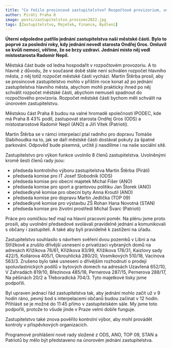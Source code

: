 ```yaml
---
title: "Co řešilo prosincové zastupitelstvo? Rozpočtové provizorium, uvolnění zastupitelů pro výkon funkce, změnu jednacího řádu a zrušení privatizace"
author: Piráti Praha 8
image: posts/zastupitelstvo_prosinec2022.jpg
tags: [Zastupitelstvo, Majetek, Finance, Bydlení]
---
```


**Úterní odpoledne patřilo jednání zastupitelstva naší městské části. Bylo to poprvé za poslední roky, kdy jednání nevedl starosta Ondřej Gros. Omluvil se kvůli nemoci, věříme, že se brzy uzdraví. Jednání místo něj vedl místostarosta Radomír Nepil.**

Městská část bude od ledna hospodařit v rozpočtovém provozoriu. A to hlavně z důvodu, že v současné době stále není schválen rozpočet hlavního města, z něj totiž rozpočet městské části vychází. Martin Štěrba prosil, aby se prosincové zastupitelstvo mohlo v příštím roce konat až po jednání zastupitelstva hlavního města, abychom mohli prakticky ihned po něj schválit rozpočet městské části, abychom nemuseli spadnout do rozpočtového provizoria. Rozpočet městské části bychom měli schválit na únorovém zastupitelstvu. 

Městskou část Praha 8 budou na valné hromadě společnosti IPODEC, kde má Praha 8 43% podíl, zastupovat starosta Ondřej Gros (ODS) a místostarostové Radomír Nepil (ANO) a Jiří Vítek (Patrioti). 

Martin Štěrba se v rámci interpelací ptal radního pro dopravu Tomáše Slabihoudka na to, jak se daří městské části dostávat pokuty za špatné parkování. Odpověď bude písemná, určitě ji nasdílíme i na naše sociální sítě.

Zastupitelstvo pro výkon funkce uvolnilo 8 členů zastupitelstva. Uvolněnými kromě šesti členů rady jsou:
- předseda kontrolního výboru zastupitelstva Martin Štěrba (Piráti) 
- předseda komise pro IT Josef Slobodník (ODS)
- předseda komise pro obecní majetek Michal Fišer (ANO)
- předseda komise pro sport a grantovou politiku Jan Štorek (ANO)
- předsedkyně komise pro obecní byty Anna Kroutil (ANO)
- předseda komise pro dopravu Martin Jedlička (TOP 09)
- předsedkyně komise pro výstavbu ZŠ Rohan Hana Novotná (STAN)
- předseda komise pro životní prostředí Michal Švarc (Patrioti)

Práce pro osmičkou teď mají na hlavní pracovní poměr. Na plénu jsme proto prosili, aby uvolnění předsedové svolávali pravidelně jednání a komunikovali s občany i zastupiteli. A také aby byli pravidelně k zastižení na úřadu. 

Zastupitelstvo souhlasilo s návrhem svěření dvou pozemků v Libni a na Střížkově a zrušilo dřívější usnesení o privatizaci vybraných domů na adresách Křižíkova 76/61, Křižíkova 83/99, Křižíkova 178/31, Kaizlovy sady 422/5, Kollárova 405/1, Okrouhlická 280/20, Vosmíkových 510/18, Vacínova 563/3. Zrušeno bylo také usnesení o dřívějším rozhodnutí o prodeji spoluvlastnických podílů v bytových domech na adresách Uzavřená 652/10, V Zahradách 819/10, Březinova 485/18, Pernerova 287/15, Pernerova 288/17, Na pěšinách 20/2 a Třeboradická 704/3. Tyto majetkové tisky jsme podpořili. 

Byl upraven jednací řád zastupitelstva tak, aby jednání mohlo začít už v 9 hodin ráno, pevný bod s interpelacemi občanů budou začínat v 12 hodin. Přihlásit se je možné do 11:45 přímo v zastupitelském sále. My jsme toto podpořili, protože to všude jinde v Praze velmi dobře funguje.

Zastupitelstvo také znova pověřilo kontrolní výbor, aby mohl provádět kontroly v příspěvkových organizacích. 

Programové prohlášení nové rady složené z ODS, ANO, TOP 09, STAN a Patriotů by mělo být představeno na únorovém jednání zastupitelstva.
